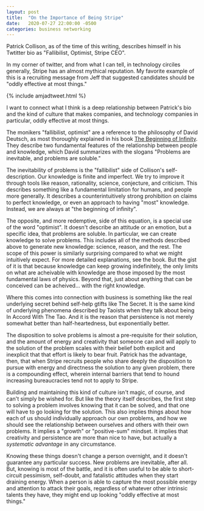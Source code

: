 ```yaml
---
layout: post
title:  "On the Importance of Being Stripe"
date:   2020-07-27 22:00:00 -0500
categories: business networking
---
```


Patrick Collison, as of the time of this writing, describes himself in his Twtitter bio as "Fallibilist, Optimist, Stripe CEO".

In my corner of twitter, and from what I can tell, in technology circiles generally, Stripe has an almost mythical reputation.
My favorite example of this is a recruiting message from Jeff that suggested candidates should be "oddly effective at most things."

{% include amjadtweet.html %}

I want to connect what I think is a deep relationship between Patrick's bio and the kind of culture that makes companies, and technology companies in particular, oddly effective at most things.

The monikers "fallibilist, optimist" are a reference to the philosophy of David Deutsch, as most thoroughly explained in his book [The Beginning of Infinity](https://www.amazon.com/Beginning-Infinity-Explanations-Transform-World/dp/0143121359).  They describe two fundamental features of the relationship between people and knowledge, which David summarizes with the slogans "Problems are inevitable, and problems are soluble."

The inevitability of problems is the "fallibilist" side of Collison's self-description.  Our knowledge is finite and imperfect.  We try to improve it through tools like reason, rationality, science, conjecture, and criticism.  This describes something like a fundamental limitation for humans, and people more generally.  It describes a counterintuitively strong prohibition on claims to perfect knowledge, or even an approach to having "most" knowledge.  Instead, we are always at "the beginning of infinity".

The opposite, and more redemptive, side of this equation, is a special use of the word "optimist".  It doesn't describe an attitude or an emotion, but a specific idea, that problems are soluble.  In particular, we can create knowledge to solve problems.  This includes all of the methods described above to generate new knowledge: science, reason, and the rest.  The scope of this power is similarly surprising compared to what we might intuitively expect.  For more detailed explanations, see the book.  But the gist of it is that because knowledge can keep growing indefinitely, the only limits on what are acheivable with knowledge are those imposed by the most fundamental laws of physics.  Beyond that, just about anything that can be conceived can be acheived... with the right knowledge.


Where this comes into connection with business is something like the real underlying secret behind self-help gtifts like The Secret.
It is the same kind of underlying phenomena described by Taoists when they talk about being In Accord With The Tao.  And it is the reason that persistence is not merely somewhat better than half-heartedness, but exponentially better.

The disposition to solve problems is almost a pre-requisite for their solution, and the amount of energy and creativity that someone can and will apply to the solution of the problem scales with their belief both explicit and inexplicit that that effort is likely to bear fruit.
Patrick has the advantage, then, that when Stripe recruits people who share deeply the disposition to pursue with energy and directness the solution to any given problem, there is a compounding effect, wherein internal barriers that tend to hound increasing bureaucracies tend not to apply to Stripe.

Building and maintaining this kind of culture isn't magic, of course, and can't simply be wished for.  But like the theory itself describes, the first step to solving a problem involves knowing that it can be solved, and that one will have to go looking for the solution.  This also implies things about how each of us should individually approach our own problems, and how we should see the relationship between ourselves and others with their own problems.  It implies a "growth" or "positive-sum" mindset.  It implies that creativity and persistence are more than nice to have, but actually a *systematic advantage* in any circumstance.

Knowing these things doesn't change a person overnight, and it doesn't guarantee any particular success.  New problems are inevitable, after all.  But, knowing is most of the battle, and it is often useful to be able to short-circuit pessimism, self-doubt, and fatalistic attitudes when they start draining energy.  When a person is able to capture the most possible energy and attention to attack their goals, regardless of whatever other intrinsic talents they have, they might end up looking "oddly effective at most things."
